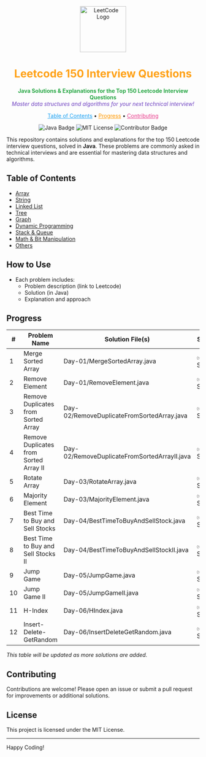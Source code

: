 <p align="center">
    <img src="https://leetcode.com/static/images/LeetCode_logo_rvs.png" alt="LeetCode Logo" width="120"/>
</p>

<h1 align="center" style="color:#FFA116;">Leetcode 150 Interview Questions</h1>

<p align="center">
    <b style="color:#28a745;">Java Solutions &amp; Explanations for the Top 150 Leetcode Interview Questions</b><br>
    <i style="color:#6f42c1;">Master data structures and algorithms for your next technical interview!</i>
</p>

<p align="center">
    <a href="#table-of-contents" style="color:#1da1f2;">Table of Contents</a> •
    <a href="#progress" style="color:#ff9800;">Progress</a> •
    <a href="#contributing" style="color:#e83e8c;">Contributing</a>
</p>

<p align="center">
    <img src="https://img.shields.io/badge/Language-Java-blue.svg" alt="Java Badge"/>
    <img src="https://img.shields.io/badge/License-MIT-yellow.svg" alt="MIT License"/>
    <img src="https://img.shields.io/badge/Contributor-Sachin%20Yadav-brightgreen.svg" alt="Contributor Badge"/>
</p>

<p align="center">
    
This repository contains solutions and explanations for the top 150 Leetcode interview questions, solved in **Java**. These problems are commonly asked in technical interviews and are essential for mastering data structures and algorithms.
</p>

## Table of Contents

- [Array](#array)
- [String](#string)
- [Linked List](#linked-list)
- [Tree](#tree)
- [Graph](#graph)
- [Dynamic Programming](#dynamic-programming)
- [Stack & Queue](#stack--queue)
- [Math & Bit Manipulation](#math--bit-manipulation)
- [Others](#others)

## How to Use

- Each problem includes:
  - Problem description (link to Leetcode)
  - Solution (in Java)
  - Explanation and approach

## Progress

| #   | Problem Name                           | Solution File(s)                             | Status    |
| --- | -------------------------------------- | -------------------------------------------- | --------- |
| 1   | Merge Sorted Array                     | Day-01/MergeSortedArray.java                 | ✅ Solved |
| 2   | Remove Element                         | Day-01/RemoveElement.java                    | ✅ Solved |
| 3   | Remove Duplicates from Sorted Array    | Day-02/RemoveDuplicateFromSortedArray.java   | ✅ Solved |
| 4   | Remove Duplicates from Sorted Array II | Day-02/RemoveDuplicateFromSortedArrayII.java | ✅ Solved |
| 5   | Rotate Array                           | Day-03/RotateArray.java                      | ✅ Solved |
| 6   | Majority Element                       | Day-03/MajorityElement.java                  | ✅ Solved |
| 7   | Best Time to Buy and Sell Stocks       | Day-04/BestTimeToBuyAndSellStock.java        | ✅ Solved |
| 8   | Best Time to Buy and Sell Stocks II    | Day-04/BestTimeToBuyAndSellStockII.java      | ✅ Solved |
| 9   | Jump Game                              | Day-05/JumpGame.java                         | ✅ Solved |
| 10  | Jump Game II                           | Day-05/JumpGameII.java                       | ✅ Solved |
| 11  | H-Index                                | Day-06/HIndex.java                           | ✅ Solved |
| 12  | Insert-Delete-GetRandom                | Day-06/InsertDeleteGetRandom.java            | ✅ Solved |

_This table will be updated as more solutions are added._

## Contributing

Contributions are welcome! Please open an issue or submit a pull request for improvements or additional solutions.

## License

This project is licensed under the MIT License.

---

Happy Coding!
